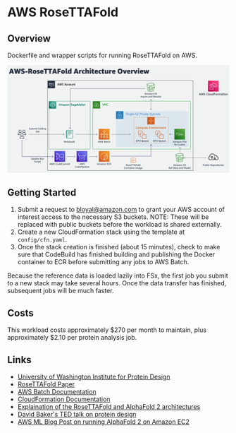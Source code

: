 # AWS RoseTTAFold
## Overview
Dockerfile and wrapper scripts for running RoseTTAFold on AWS. 

![AWS-RoseTTAFold Architecture](img/AWS-RoseTTAFold-arch.png)

## Getting Started
1. Submit a request to bloyal@amazon.com to grant your AWS account of interest access to the necessary S3 buckets. NOTE: These will be replaced with public buckets before the workload is shared externally.
2. Create a new CloudFormation stack using the template at `config/cfn.yaml`.
3. Once the stack creation is finished (about 15 minutes), check to make sure that CodeBuild has finished building and publishing the Docker container to ECR before submitting any jobs to AWS Batch.

Because the reference data is loaded lazily into FSx, the first job you submit to a new stack may take several hours. Once the data transfer has finished, subsequent jobs will be much faster.

## Costs
This workload costs approximately $270 per month to maintain, plus approximately $2.10 per protein analysis job.

## Links
- [University of Washington Institute for Protein Design](https://www.ipd.uw.edu/2021/07/rosettafold-accurate-protein-structure-prediction-accessible-to-all/)
- [RoseTTAFold Paper](https://www.ipd.uw.edu/wp-content/uploads/2021/07/Baek_etal_Science2021_RoseTTAFold.pdf)
- [AWS Batch Documentation](https://docs.aws.amazon.com/batch/)
- [CloudFormation Documentation](https://docs.aws.amazon.com/AWSCloudFormation/latest/UserGuide/Welcome.html)
- [Explaination of the RoseTTAFold and AlphaFold 2 architectures](https://www.youtube.com/watch?v=Rfw7thgGTwI)
- [David Baker's TED talk on protein design](https://www.ted.com/talks/david_baker_5_challenges_we_could_solve_by_designing_new_proteins)
- [AWS ML Blog Post on running AlphaFold 2 on Amazon EC2](https://aws.amazon.com/blogs/machine-learning/run-alphafold-v2-0-on-amazon-ec2/)